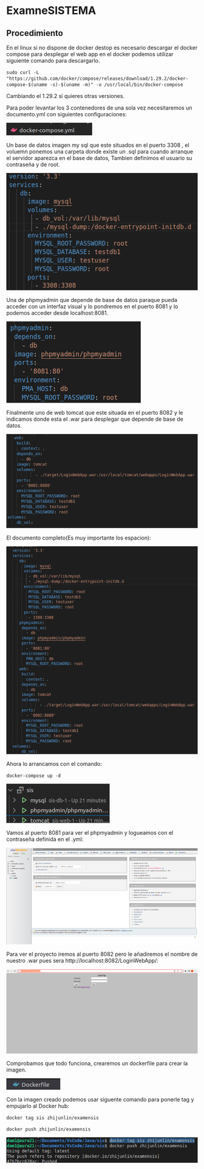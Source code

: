 # ExamneSISTEMA
## Procedimiento

En el linux si no dispone de docker destop es necesario descargar el docker compose para desplegar el web app en el docker podemos utilizar 
siguiente comando para descargarlo.

~~~
sudo curl -L "https://github.com/docker/compose/releases/download/1.29.2/docker-compose-$(uname -s)-$(uname -m)" -o /usr/local/bin/docker-compose
~~~

Cambiando el 1.29.2 si quieres otras versiones.

Para poder levantar los 3 contenedores de una sola vez necesitaremos un documento.yml con siguientes configuraciones:

![](https://github.com/ZhijunLin7/ExamneSISTEMA/blob/main/Imatges/1.1.png)

Un base de datos imagen my sql que este situados en el puerto 3308 , el voluemn ponemos una carpeta donde existe un .sql para cuando arranque el 
servidor aparezca en el base de datos, Tambien definimos el usuario su contraseña y de root.

![](https://github.com/ZhijunLin7/ExamneSISTEMA/blob/main/Imatges/1.2.png)

Una de phpmyadmin que depende de base de datos paraque pueda acceder con un interfaz visual y lo pondremos en el puerto 8081 y lo podemos acceder desde
localhost:8081.

![](https://github.com/ZhijunLin7/ExamneSISTEMA/blob/main/Imatges/1.3.png)

Finalmente uno de web tomcat que este situada en el puerto 8082 y le indicamos donde esta el .war para desplegar que depende de base de datos.

![](https://github.com/ZhijunLin7/ExamneSISTEMA/blob/main/Imatges/1.4.png)

El documento completo(Es muy importante los espacion):

![](https://github.com/ZhijunLin7/ExamneSISTEMA/blob/main/Imatges/1.5.png)

Ahora lo arrancamos con el comando:

~~~
docker-compose up -d
~~~

![](https://github.com/ZhijunLin7/ExamneSISTEMA/blob/main/Imatges/1.6.png)

Vamos al puerto 8081 para ver el phpmyadmin y logueamos con el contraseña definida en el .yml:

![](https://github.com/ZhijunLin7/ExamneSISTEMA/blob/main/Imatges/1.7.png)


Para ver el proyecto iremos al puerto 8082 pero le añadiremos el nombre de nuestro .war pues sera http://localhost:8082/LoginWebApp/:


![](https://github.com/ZhijunLin7/ExamneSISTEMA/blob/main/Imatges/1.8.png)

Comprobamos que todo funciona, crearemos un dockerfile para crear la imagen.

![](https://github.com/ZhijunLin7/ExamneSISTEMA/blob/main/Imatges/1.9.png)

Con la imagen creado podemos usar siguente comando para ponerle tag y empujarlo al Docker hub:
~~~
docker tag sis zhijunlin/examensis
~~~
~~~
docker push zhijunlin/examensis
~~~
![](https://github.com/ZhijunLin7/ExamneSISTEMA/blob/main/Imatges/1.10.png)















